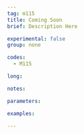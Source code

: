 ```yaml
---
tag: m115
title: Coming Soon
brief: Description Here

experimental: false
group: none

codes:
  - M115

long:

notes:

parameters:

examples:

---
```


